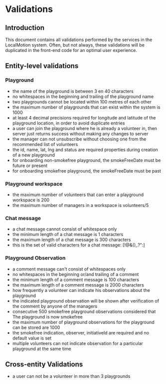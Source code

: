 # Validations

## Introduction
This document contains all validations performed by the services in the LocalMotion system. Often, but not always,
these validations will be duplicated in the front-end code for an optimal user experience.

## Entity-level validations

### Playground
- the name of the playground is between 3 en 40 characters
- no whitespaces in the beginning and trailing of the playground name
- two playgrounds cannot be located within 100 metres of each other
- the maximum number of playgrounds that can exist within the system is 1000
- at least 4 decimal precisions required for longitude and latitude of the playground location, in order to avoid duplicate entries
- a user can join the playground where he is already a volunteer in, then server just returns success without making any changes to server
- the manager can not unsubscribe without choosing one from the recommended list of volunteers
- the id, name, lat, lng and status are required properties during creation of a new playground
- for onboarding non-smokefree playground, the smokeFreeDate must be future or present
- for onboarding smokefree playground, the smokeFreeDate must be past

### Playground workspace
- the maximum number of volunteers that can enter a playground workspace is 200
- the maximum number of managers in a workspace is volunteers/5

### Chat message
- a chat message cannot consist of whitespace only
- the minimum length of a chat message is 1 characters
- the maximum length of a chat message is 300 characters
- this is the set of valid characters for a chat message: [!@&(),.?":]

### Playground Observation
- a comment message can't consist of whitespaces only
- no whitespaces in the beginning or/and trailing of a comment
- the minimum length of a comment message is 100 characters
- the maximum length of a comment message is 2000 characters
- how frequently a volunteer can indicate his observations about the playground
- the indicated playground observation will be shown after verification of the comment by anyone of the managers
- consecutive 500 smokefree playground observations considered that The playground is now smokefree
- the maximum number of playground observations for the playground can be stored are 1000
- the smokefree indication, observer, initiativeId are required and no default value is set
- multiple volunteers can not indicate observation for a particular playground at the same time

## Cross-entity Validations
- a user can not be a volunteer in more than 3 playgrounds
